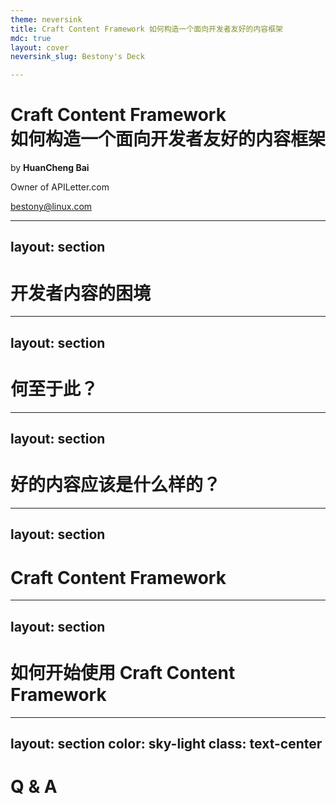 ```yaml
---
theme: neversink
title: Craft Content Framework 如何构造一个面向开发者友好的内容框架
mdc: true
layout: cover
neversink_slug: Bestony's Deck

---
```



# Craft Content Framework <br/> 如何构造一个面向开发者友好的内容框架

by **HuanCheng Bai**

Owner of APILetter.com

bestony@linux.com


---
layout: section
---

# 开发者内容的困境



---
layout: section
---

# 何至于此？



---
layout: section
---

# 好的内容应该是什么样的？


---
layout: section
---

# Craft Content Framework


---
layout: section
---

# 如何开始使用 Craft Content Framework

---
layout: section
color: sky-light
class: text-center
---

# Q & A